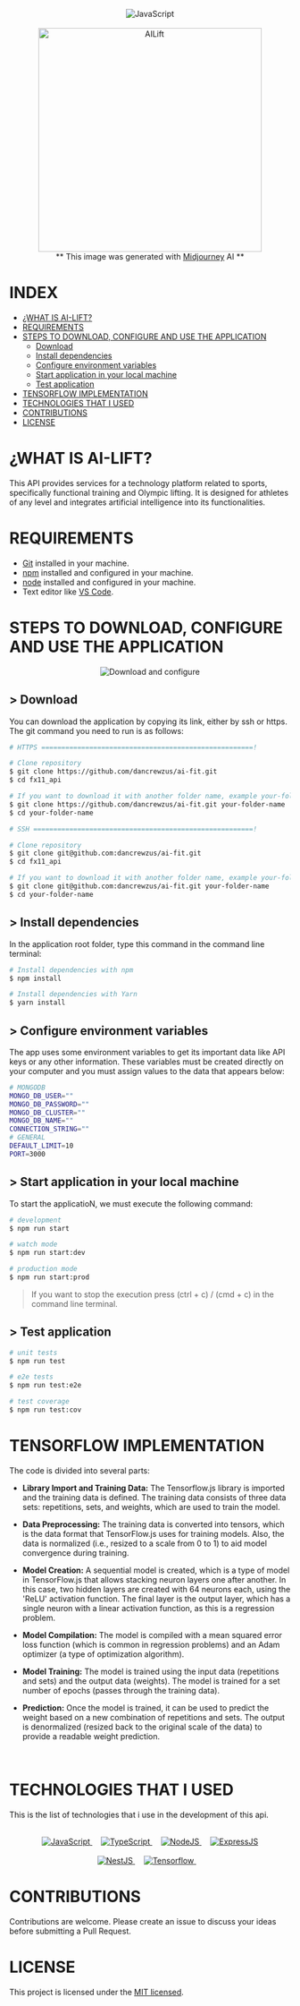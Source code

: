 <a name="top"></a>
<p align="center">
  <img title="JavaScript" src="https://res.cloudinary.com/idepixel/image/upload/c_scale,h_100,w_200/v1683961930/parental_advisory_nerd.webp"/>
  <br>
  <br>
  <img src="https://cdn.discordapp.com/attachments/989268410171006976/1106407362664878223/drodriguez_vector_logo_for_app_paint_a_gym_bar_and_the_name_AIL_8504ee67-6267-4930-b791-2f9dc1b6c11f.png" width="400" alt="AILift" />
  <br>
  <span>** This image was generated with <a target="_blank" href="https://www.midjourney.com">Midjourney</a> AI **</span>
</p>

# INDEX

* [¿WHAT IS AI-LIFT?](#what-is)
* [REQUIREMENTS](#requirements)
* [STEPS TO DOWNLOAD, CONFIGURE AND USE THE APPLICATION](#main-steps)
  * [Download](#download)
  * [Install dependencies](#install-dependencies)
  * [Configure environment variables](#configure-env)
  * [Start application in your local machine](#start-app)
  * [Test application](#test-app)
* [TENSORFLOW IMPLEMENTATION](#tensorflow)
* [TECHNOLOGIES THAT I USED](#technologies)
* [CONTRIBUTIONS](#contributions)
* [LICENSE](#license)

<a name="what-is"></a>

# ¿WHAT IS AI-LIFT?

This API provides services for a technology platform related to sports, specifically functional training and Olympic lifting. It is designed for athletes of any level and integrates artificial intelligence into its functionalities.

<a name="requirements"></a>

# REQUIREMENTS

- [Git](https://gitforwindows.org/) installed in your machine.
- [npm](https://nodejs.org/es/download/) installed and configured in your machine.
- [node](https://nodejs.org/es/download/) installed and configured in your machine.
- Text editor like [VS Code](https://code.visualstudio.com/).


<a name="main-steps"></a>

# STEPS TO DOWNLOAD, CONFIGURE AND USE THE APPLICATION

<p align="center">
  <img src="https://res.cloudinary.com/idepixel/image/upload/c_scale,h_260,w_360/v1651348337/Landing/service-image.webp" alt="Download and configure">
</p>

<a name="download"></a>

## > Download

You can download the application by copying its link, either by ssh or https. The git command you need to run is as follows:

```sh
# HTTPS =====================================================!

# Clone repository
$ git clone https://github.com/dancrewzus/ai-fit.git
$ cd fx11_api

# If you want to download it with another folder name, example your-folder-name
$ git clone https://github.com/dancrewzus/ai-fit.git your-folder-name
$ cd your-folder-name

# SSH =======================================================!

# Clone repository
$ git clone git@github.com:dancrewzus/ai-fit.git
$ cd fx11_api

# If you want to download it with another folder name, example your-folder-name
$ git clone git@github.com:dancrewzus/ai-fit.git your-folder-name
$ cd your-folder-name
```

<a name="install-dependencies"></a>

## > Install dependencies

In the application root folder, type this command in the command line terminal:

```sh
# Install dependencies with npm
$ npm install

# Install dependencies with Yarn
$ yarn install
```


<a name="configure-env"></a>

## > Configure environment variables

The app uses some environment variables to get its important data like API keys or any other information. These variables must be created directly on your computer and you must assign values ​​to the data that appears below:

```sh
# MONGODB
MONGO_DB_USER=""
MONGO_DB_PASSWORD=""
MONGO_DB_CLUSTER=""
MONGO_DB_NAME=""
CONNECTION_STRING=""
# GENERAL
DEFAULT_LIMIT=10
PORT=3000
```


<a name="start-app"></a>

## > Start application in your local machine

To start the applicatioN, we must execute the following command:

```sh
# development
$ npm run start

# watch mode
$ npm run start:dev

# production mode
$ npm run start:prod
```

> If you want to stop the execution press (ctrl + c) / (cmd + c) in the command line terminal.


<a name="test-app"></a>

## > Test application

```bash
# unit tests
$ npm run test

# e2e tests
$ npm run test:e2e

# test coverage
$ npm run test:cov
```


<a name="tensorflow"></a>

# TENSORFLOW IMPLEMENTATION

The code is divided into several parts:

- **Library Import and Training Data:** The Tensorflow.js library is imported and the training data is defined. The training data consists of three data sets: repetitions, sets, and weights, which are used to train the model.

- **Data Preprocessing:** The training data is converted into tensors, which is the data format that TensorFlow.js uses for training models. Also, the data is normalized (i.e., resized to a scale from 0 to 1) to aid model convergence during training.

- **Model Creation:** A sequential model is created, which is a type of model in TensorFlow.js that allows stacking neuron layers one after another. In this case, two hidden layers are created with 64 neurons each, using the 'ReLU' activation function. The final layer is the output layer, which has a single neuron with a linear activation function, as this is a regression problem.

- **Model Compilation:** The model is compiled with a mean squared error loss function (which is common in regression problems) and an Adam optimizer (a type of optimization algorithm).

- **Model Training:** The model is trained using the input data (repetitions and sets) and the output data (weights). The model is trained for a set number of epochs (passes through the training data).

- **Prediction:** Once the model is trained, it can be used to predict the weight based on a new combination of repetitions and sets. The output is denormalized (resized back to the original scale of the data) to provide a readable weight prediction.

<br>


<a name="technologies"></a>

# TECHNOLOGIES THAT I USED

This is the list of technologies that i use in the development of this api.
<br>
<br>
<p align="center">
  <a target="_blank" href="https://www.javascript.com">
    <img title="JavaScript" src="https://res.cloudinary.com/idepixel/image/upload/c_scale,h_60,w_60/v1600633849/Landing/javascript.webp"/>
  </a>&nbsp; &nbsp;
  <a target="_blank" href="https://www.typescriptlang.org/">
    <img title="TypeScript" src="https://res.cloudinary.com/idepixel/image/upload/c_scale,h_60,w_60/v1600633849/Landing/typescript.png"/>
  </a>&nbsp; &nbsp;
  <a target="_blank" href="https://nodejs.org/en">
    <img title="NodeJS" src="https://res.cloudinary.com/idepixel/image/upload/c_scale,h_60,w_160/v1600633849/Landing/nodejs.webp"/>
  </a>&nbsp; &nbsp;
  <a target="_blank" href="https://expressjs.com">
    <img title="ExpressJS" src="https://res.cloudinary.com/idepixel/image/upload/c_scale,h_60,w_160/v1651344178/Landing/express.webp"/>
  </a><br><br>
  <a target="_blank" href="https://nestjs.com">
    <img title="NestJS" src="https://res.cloudinary.com/idepixel/image/upload/c_scale,h_60,w_160/v1600633848/Landing/nest.webp"/>
  </a>&nbsp; &nbsp;
  <a target="_blank" href="https://www.tensorflow.org">
    <img title="Tensorflow" src="https://res.cloudinary.com/idepixel/image/upload/c_scale,h_60,w_160/v1600633849/Landing/tensorflow.png"/>
  </a>&nbsp; &nbsp;
</p>


<a name="contributions"></a>

# CONTRIBUTIONS

Contributions are welcome. Please create an issue to discuss your ideas before submitting a Pull Request.


<a name="license"></a>

# LICENSE

This project is licensed under the [MIT licensed](LICENSE).

